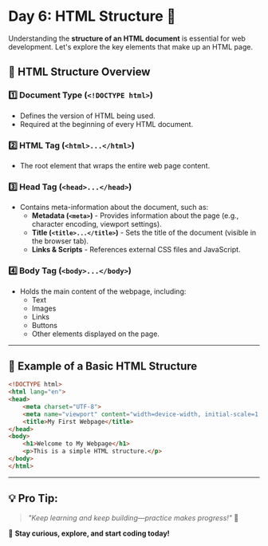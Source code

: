 # **Day 6: HTML Structure 📄**

Understanding the **structure of an HTML document** is essential for web development. Let's explore the key elements that make up an HTML page.

## **🌟 HTML Structure Overview**

### 1️⃣ **Document Type (`<!DOCTYPE html>`)**
- Defines the version of HTML being used.
- Required at the beginning of every HTML document.

### 2️⃣ **HTML Tag (`<html>...</html>`)**
- The root element that wraps the entire web page content.

### 3️⃣ **Head Tag (`<head>...</head>`)**
- Contains meta-information about the document, such as:
  - **Metadata (`<meta>`)** - Provides information about the page (e.g., character encoding, viewport settings).
  - **Title (`<title>...</title>`)** - Sets the title of the document (visible in the browser tab).
  - **Links & Scripts** - References external CSS files and JavaScript.

### 4️⃣ **Body Tag (`<body>...</body>`)**
- Holds the main content of the webpage, including:
  - Text
  - Images
  - Links
  - Buttons
  - Other elements displayed on the page.

---

## **📌 Example of a Basic HTML Structure**
```html
<!DOCTYPE html>
<html lang="en">
<head>
    <meta charset="UTF-8">
    <meta name="viewport" content="width=device-width, initial-scale=1.0">
    <title>My First Webpage</title>
</head>
<body>
    <h1>Welcome to My Webpage</h1>
    <p>This is a simple HTML structure.</p>
</body>
</html>
```

---

## 💡 **Pro Tip:**  
> _"Keep learning and keep building—practice makes progress!"_ 💪  

🚀 **Stay curious, explore, and start coding today!**